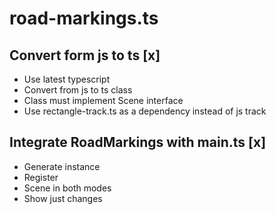 # road-markings.ts

## Convert form js to ts [x]

- Use latest typescript
- Convert from js to ts class
- Class must implement Scene interface
- Use rectangle-track.ts as a dependency instead of js track

## Integrate RoadMarkings with main.ts [x]

- Generate instance
- Register
- Scene in both modes
- Show just changes